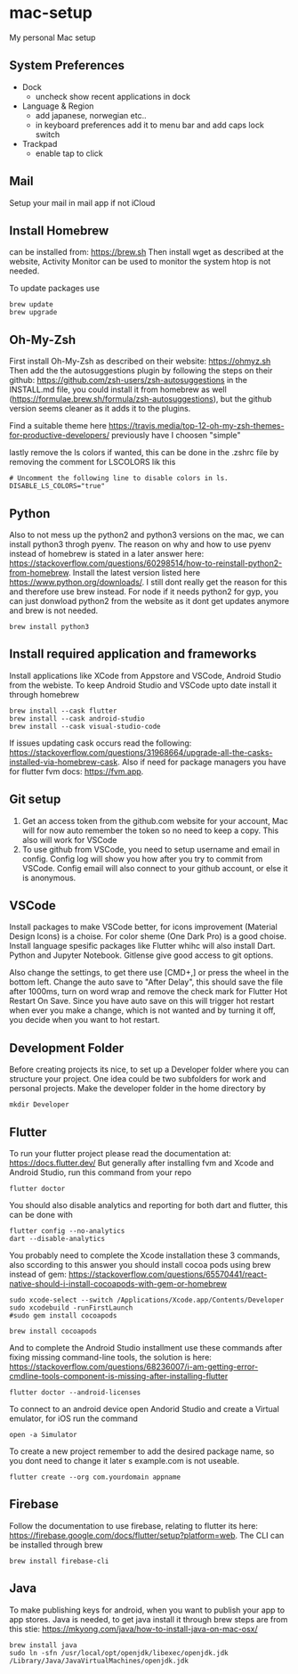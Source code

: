 # mac-setup
My personal Mac setup

## System Preferences
* Dock
  * uncheck show recent applications in dock
* Language & Region
  * add japanese, norwegian etc..
  * in keyboard preferences add it to menu bar and add caps lock switch
* Trackpad
  * enable tap to click

## Mail
Setup your mail in mail app if not iCloud

## Install Homebrew
can be installed from: https://brew.sh
Then install wget as described at the website, Activity Monitor can be used to monitor the system htop is not needed.

To update packages use
```
brew update
brew upgrade
```

## Oh-My-Zsh
First install Oh-My-Zsh as described on their website: https://ohmyz.sh
Then add the the autosuggestions plugin by following the steps on their github: https://github.com/zsh-users/zsh-autosuggestions in the INSTALL.md file, you could install it from homebrew as well (https://formulae.brew.sh/formula/zsh-autosuggestions), but the github version seems cleaner as it adds it to the plugins.

Find a suitable theme here https://travis.media/top-12-oh-my-zsh-themes-for-productive-developers/ previously have I choosen "simple"

lastly remove the ls colors if wanted, this can be done in the .zshrc file by removing the comment for LSCOLORS lik this
```
# Uncomment the following line to disable colors in ls.
DISABLE_LS_COLORS="true"
```

## Python
Also to not mess up the python2 and python3 versions on the mac, we can install python3 throgh pyenv. The reason on why and how to use pyenv instead of homebrew is stated in a later answer here: https://stackoverflow.com/questions/60298514/how-to-reinstall-python2-from-homebrew. Install the latest version listed here https://www.python.org/downloads/. I still dont really get the reason for this and therefore use brew instead. For node if it needs python2 for gyp, you can just donwload python2 from the website as it dont get updates anymore and brew is not needed.

```
brew install python3
```

## Install required application and frameworks
Install applications like XCode from Appstore and VSCode, Android Studio from the webiste. To keep Android Studio and VSCode upto date install it through homebrew
```
brew install --cask flutter
brew install --cask android-studio
brew install --cask visual-studio-code
```
If issues updating cask occurs read the following: https://stackoverflow.com/questions/31968664/upgrade-all-the-casks-installed-via-homebrew-cask. Also if need for package managers you have for flutter fvm docs: https://fvm.app.

## Git setup
1. Get an access token from the github.com website for your account, Mac will for now auto remember the token so no need to keep a copy. This also will work for VSCode
2. To use github from VSCode, you need to setup username and email in config. Config log will show you how after you try to commit from VSCode. Config email will also connect to your github account, or else it is anonymous.

## VSCode
Install packages to make VSCode better, for icons improvement (Material Design Icons) is a choise. For color sheme (One Dark Pro) is a good choise. Install language spesific packages like Flutter whihc will also install Dart. Python and Jupyter Notebook. Gitlense give good access to git options.

Also change the settings, to get there use [CMD+,] or press the wheel in the bottom left. Change the auto save to "After Delay", this should save the file after 1000ms, turn on word wrap and remove the check mark for Flutter Hot Restart On Save. Since you have auto save on this will trigger hot restart when ever you make a change, which is not wanted and by turning it off, you decide when you want to hot restart. 

## Development Folder
Before creating projects its nice, to set up a Developer folder where you can structure your project. One idea could be two subfolders for work and personal projects. Make the developer folder in the home directory by
```
mkdir Developer
```

## Flutter
To run your flutter project please read the documentation at: https://docs.flutter.dev/
But generally after installing fvm and Xcode and Android Studio, run this command from your repo
```
flutter doctor 
```
You should also disable analytics and reporting for both dart and flutter, this can be done with
```
flutter config --no-analytics
dart --disable-analytics
```
You probably need to complete the Xcode installation these 3 commands, also sccording to this answer you should install cocoa pods using brew instead of gem: https://stackoverflow.com/questions/65570441/react-native-should-i-install-cocoapods-with-gem-or-homebrew
```
sudo xcode-select --switch /Applications/Xcode.app/Contents/Developer
sudo xcodebuild -runFirstLaunch
#sudo gem install cocoapods

brew install cocoapods
```
And to complete the Android Studio installment use these commands after fixing missing command-line tools, the solution is here: https://stackoverflow.com/questions/68236007/i-am-getting-error-cmdline-tools-component-is-missing-after-installing-flutter
```
flutter doctor --android-licenses
```
To connect to an android device open Andorid Studio and create a Virtual emulator, for iOS run the command
```
open -a Simulator
```
To create a new project remember to add the desired package name, so you dont need to change it later s example.com is not useable. 
```
flutter create --org com.yourdomain appname
```

## Firebase
Follow the documentation to use firebase, relating to flutter its here: https://firebase.google.com/docs/flutter/setup?platform=web. The CLI can be installed through brew 

```
brew install firebase-cli
```

## Java
To make publishing keys for android, when you want to publish your app to app stores. Java is needed, to get java install it through brew steps are from this stie: https://mkyong.com/java/how-to-install-java-on-mac-osx/
```
brew install java
sudo ln -sfn /usr/local/opt/openjdk/libexec/openjdk.jdk /Library/Java/JavaVirtualMachines/openjdk.jdk
```
